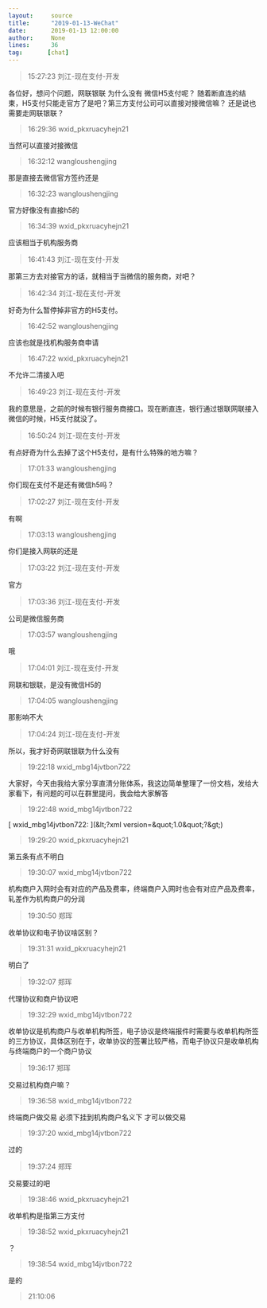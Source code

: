 ```yaml
---
layout:     source 
title:      "2019-01-13-WeChat"
date:       2019-01-13 12:00:00
author:     None
lines:      36 
tag:       [chat]
---
```

> 15:27:23  刘江-现在支付-开发  
   
各位好，想问个问题，网联银联 为什么没有 微信H5支付呢？ 随着断直连的结束，H5支付只能走官方了是吧？第三方支付公司可以直接对接微信嘛？ 还是说也需要走网联银联？  
   
> 16:29:36  wxid_pkxruacyhejn21  
   
当然可以直接对接微信  
   
> 16:32:12  wangloushengjing  
   
那是直接去微信官方签约还是  
   
> 16:32:23  wangloushengjing  
   
官方好像没有直接h5的  
   
> 16:34:39  wxid_pkxruacyhejn21  
   
应该相当于机构服务商  
   
> 16:41:43  刘江-现在支付-开发  
   
那第三方去对接官方的话，就相当于当微信的服务商，对吧？  
   
> 16:42:34  刘江-现在支付-开发  
   
好奇为什么暂停掉非官方的H5支付。  
   
> 16:42:52  wangloushengjing  
   
应该也就是找机构服务商申请  
   
> 16:47:22  wxid_pkxruacyhejn21  
   
不允许二清接入吧  
   
> 16:49:23  刘江-现在支付-开发  
   
我的意思是，之前的时候有银行服务商接口。现在断直连，银行通过银联网联接入微信的时候，H5支付就没了。   
   
> 16:50:24  刘江-现在支付-开发  
   
有点好奇为什么去掉了这个H5支付，是有什么特殊的地方嘛？  
   
> 17:01:33  wangloushengjing  
   
你们现在支付不是还有微信h5吗？  
   
> 17:02:27  刘江-现在支付-开发  
   
有啊  
   
> 17:03:13  wangloushengjing  
   
你们是接入网联的还是  
   
> 17:03:22  刘江-现在支付-开发  
   
官方  
   
> 17:03:36  刘江-现在支付-开发  
   
公司是微信服务商  
   
> 17:03:57  wangloushengjing  
   
哦  
   
> 17:04:01  刘江-现在支付-开发  
   
网联和银联，是没有微信H5的  
   
> 17:04:05  wangloushengjing  
   
那影响不大  
   
> 17:04:24  刘江-现在支付-开发  
   
所以，我才好奇网联银联为什么没有  
   
> 19:22:18  wxid_mbg14jvtbon722  
   
大家好，今天由我给大家分享直清分账体系，我这边简单整理了一份文档，发给大家看下，有问题的可以在群里提问，我会给大家解答  
   
> 19:22:48  wxid_mbg14jvtbon722  
   
[	wxid_mbg14jvtbon722:
](&amp;lt;?xml version=&amp;quot;1.0&amp;quot;?&amp;gt;)  
   
> 19:29:20  wxid_pkxruacyhejn21  
   
第五条有点不明白  
   
> 19:30:07  wxid_mbg14jvtbon722  
   
机构商户入网时会有对应的产品及费率，终端商户入网时也会有对应产品及费率，轧差作为机构商户的分润  
   
> 19:30:50  郑珲  
   
收单协议和电子协议啥区别？  
   
> 19:31:31  wxid_pkxruacyhejn21  
   
明白了  
   
> 19:32:07  郑珲  
   
代理协议和商户协议吧  
   
> 19:32:29  wxid_mbg14jvtbon722  
   
收单协议是机构商户与收单机构所签，电子协议是终端报件时需要与收单机构所签的三方协议，具体区别在于，收单协议的签署比较严格，而电子协议只是收单机构与终端商户的一个商户协议  
   
> 19:36:17  郑珲  
   
交易过机构商户嘛？  
   
> 19:36:58  wxid_mbg14jvtbon722  
   
终端商户做交易 必须下挂到机构商户名义下  才可以做交易  
   
> 19:37:20  wxid_mbg14jvtbon722  
   
过的  
   
> 19:37:24  郑珲  
   
交易要过的吧  
   
> 19:38:46  wxid_pkxruacyhejn21  
   
收单机构是指第三方支付  
   
> 19:38:52  wxid_pkxruacyhejn21  
   
？  
   
> 19:38:54  wxid_mbg14jvtbon722  
   
是的  
   
> 21:10:06    
   
